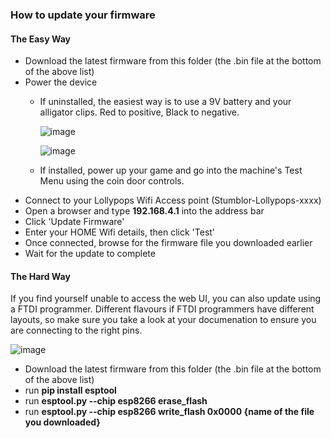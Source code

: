 ### How to update your firmware

#### The Easy Way

* Download the latest firmware from this folder (the .bin file at the bottom of the above list)
* Power the device
  * If uninstalled, the easiest way is to use a 9V battery and your alligator clips. Red to positive, Black to negative.

    ![image](https://user-images.githubusercontent.com/3416626/133926847-52d98d64-d494-41fb-b7c8-ddf0166606c7.png)

    ![image](https://user-images.githubusercontent.com/3416626/133926854-f6d35e71-669c-4c4b-84df-e83bc10cbb64.png)

  * If installed, power up your game and go into the machine's Test Menu using the coin door controls.
* Connect to your Lollypops Wifi Access point (Stumblor-Lollypops-xxxx)
* Open a browser and type **192.168.4.1** into the address bar
* Click 'Update Firmware'
* Enter your HOME Wifi details, then click 'Test'
* Once connected, browse for the firmware file you downloaded earlier
* Wait for the update to complete

#### The Hard Way

If you find yourself unable to access the web UI, you can also update using a FTDI programmer. Different flavours if FTDI programmers have different layouts, so make sure you take a look at your documenation to ensure you are connecting to the right pins.

![image](https://user-images.githubusercontent.com/3416626/138160041-0c45ab58-f65d-4d75-89f1-a1b4c3f383f7.png)

* Download the latest firmware from this folder (the .bin file at the bottom of the above list)
* run **pip install esptool**
* run **esptool.py --chip esp8266 erase_flash**
* run **esptool.py --chip esp8266 write_flash 0x0000 {name of the file you downloaded}**
